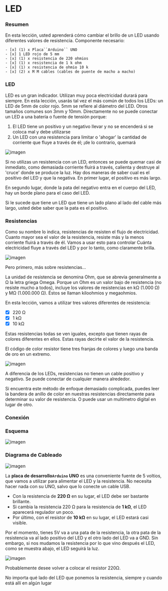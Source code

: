 # LED

### Resumen

En esta lección, usted aprenderá cómo cambiar el brillo de un LED usando diferentes valores  de resistencia.
Componente necesario:
```
- [x] (1) x Placa``Arduino`` UNO
- [x] 1 LED rojo de 5 mm
- [x] (1) x resistencia de 220 ohmios
- [x] (1) x resistencia de 1 k ohm
- [x] (1) x resistencia de ohmio 10 k
- [x] (2) x M M cables (cables de puente de macho a macho)
```

### LED

LED es un gran indicador. Utilizan muy poca electricidad durará para siempre.  En esta lección, usarás tal vez el más común de todos los LEDs: un LED de 5mm de color rojo. 5mm se refiere al diámetro del LED. Otros tamaños comunes son 3mm y 10mm.  Directamente no se puede conectar un LED a una batería o fuente de tensión porque:

1) El  LED tiene un positivo y un negativo llevar y no se encenderá si se coloca mal y debe utilizarse
2) Un LED con una resistencia para limitar o 'ahogar' la cantidad de corriente que fluye a través de él; ¡de lo contrario, quemará

![imagen](media/image53.jpeg)

Si no utilizas un resistencia con un LED, entonces se puede quemar casi de inmediato, como demasiada corriente fluirá a través, calienta y destruye al 'cruce' donde se produce la luz. Hay dos maneras de saber cual es el positivo del LED y que la negativa. En primer lugar, el positivo es más largo.

En segundo lugar, donde la pata del negativo entra en el cuerpo del LED, hay un borde plano para el caso del LED.

Si le sucede que tiene un LED que tiene un lado plano al lado del cable más largo, usted debe saber que la pata es el positivo.

### Resistencias

Como su nombre lo indica, resistencias de resisten el flujo de electricidad. Cuanto mayor sea el valor de la resistencia, resiste más y la menos corriente fluirá a través de él. Vamos a usar esto para controlar Cuánta electricidad fluye a través del LED y por lo tanto, como claramente brilla.

![imagen](media/image54.jpeg)

Pero primero, más sobre resistencias...

La unidad de resistencia se denomina Ohm, que se abrevia generalmente a Ω la letra griega Omega. Porque un Ohm es un valor bajo de resistencia (no resiste mucho a todos), incluye los valores de resistencias en kΩ (1.000 Ω) y MΩ (1.000.000 Ω). Éstos se llaman kiloohmios y megaohmios.

En esta lección, vamos a utilizar tres valores diferentes de resistencia:

- [x] 220 Ω
- [x] 1 kΩ
- [x] 10 kΩ

Estas resistencias todas se ven iguales, excepto que tienen rayas de colores diferentes en ellos. Estas rayas decirte el valor de la resistencia.

El código de color resistor tiene tres franjas de colores y luego una banda de oro en un extremo.

![imagen](media/image55.jpeg)

A diferencia de los LEDs, resistencias no tienen un cable positivo y negativo. Se puede conectar de cualquier manera alrededor.

Si encuentra este método de enfoque demasiado complicada, puedes leer la bandera de anillo de color en nuestras resistencias directamente para determinar su valor de resistencia. O puede usar un multímetro digital en lugar de otro.

### Conexión

### Esquema

![imagen](media/image56.jpeg)

### Diagrama de Cableado

![imagen](media/image57.jpeg)

La **placa de desarrollo``Arduino`` UNO** es una conveniente fuente de 5 voltios, que vamos a utilizar para alimentar el LED y la resistencia. No necesita hacer nada con su UNO, salvo que lo conecte un cable USB.

- Con la resistencia de **220 Ω** en su lugar, el LED debe ser bastante brillante.
- Si cambia  la resistencia 220  Ω para la resistencia de **1 kΩ**, el LED aparecerá regulador un  poco.
- Por último, con el resistor de **10 kΩ** en su lugar, el LED estará casi visible.

Por el momento, tienes 5V va a una pata de la resistencia, la otra pata de la resistencia va al lado positivo del LED y el otro lado del LED va a GND. Sin embargo, si nos mudamos la resistencia por lo que vino después el LED, como se muestra abajo, el LED seguirá la luz.

![imagen](img/2022-12-05-16-15-28.png)

Probablemente desee volver a colocar el resistor 220Ω.

No importa qué lado del LED que ponemos la resistencia, siempre y cuando está allí en algún lugar
